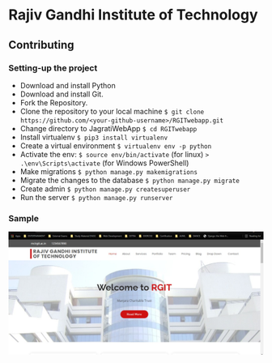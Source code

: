 # Rajiv Gandhi Institute of Technology
## Contributing

### Setting-up the project

  * Download and install Python 
  * Download and install Git.
  * Fork the Repository.
  * Clone the repository to your local machine `$ git clone https://github.com/<your-github-username>/RGITwebapp.git`
  * Change directory to JagratiWebApp `$ cd RGITwebapp`
  * Install virtualenv `$ pip3 install virtualenv`
  * Create a virtual environment `$ virtualenv env -p python`  
  * Activate the env: `$ source env/bin/activate` (for linux) `> .\env\Scripts\activate` (for Windows PowerShell)
  * Make migrations `$ python manage.py makemigrations`
  * Migrate the changes to the database `$ python manage.py migrate`
  * Create admin `$ python manage.py createsuperuser`
  * Run the server `$ python manage.py runserver`

### Sample
<img src = "sample.jpg">
